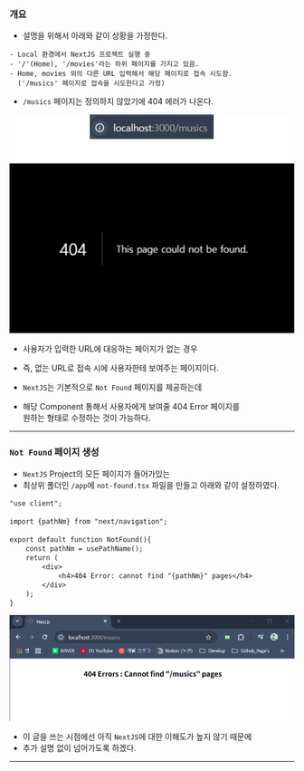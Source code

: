 
### 개요

- 설명을 위해서 아래와 같이 상황을 가정한다.

``` plainText
- Local 환경에서 NextJS 프로젝트 실행 중
- '/'(Home), '/movies'라는 하위 페이지를 가지고 있음.
- Home, movies 외의 다른 URL 입력해서 해당 페이지로 접속 시도함.
  ('/musics' 페이지로 접속을 시도한다고 가정)
```

- `/musics` 페이지는 정의하지 않았기에 404 에러가 나온다.

<img src="refImgs/not_found/not_found_pages.png"/>

- 사용자가 입력한 URL에 대응하는 페이지가 없는 경우
- 즉, 없는 URL로 접속 시에 사용자한테 보여주는 페이지이다.

- `NextJS`는 기본적으로 `Not Found` 페이지를 제공하는데
- 해당 Component 통해서 사용자에게 보여줄 404 Error 페이지를 <br/>
	원하는 형태로 수정하는 것이 가능하다.

---

### `Not Found` 페이지 생성

- `NextJS` Project의 모든 페이지가 들어가있는
- 최상위 폴더인 `/app`에 `not-found.tsx` 파일을 만들고 아래와 같이 설정하였다.

``` tsx
"use client";

import {pathNm} from "next/navigation";

export default function NotFound(){
	const pathNm = usePathName();
	return (
		<div>
			<h4>404 Error: cannot find "{pathNm}" pages</h4>
		</div>
	);
}
```

<img src="refImgs/not_found/not_found_page_sample.png"/>

- 이 글을 쓰는 시점에선 아직 `NextJS`에 대한 이해도가 높지 않기 때문에
- 추가 설명 없이 넘어가도록 하겠다.

---

